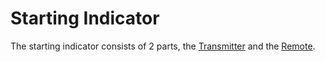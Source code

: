 # Starting Indicator

The starting indicator consists of 2 parts, the [Transmitter](transmitter.md) and the [Remote](remote.md).

